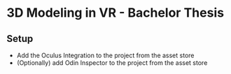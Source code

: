 # 3D Modeling in VR - Bachelor Thesis

## Setup

- Add the Oculus Integration to the project from the asset store
- (Optionally) add Odin Inspector to the project from the asset store